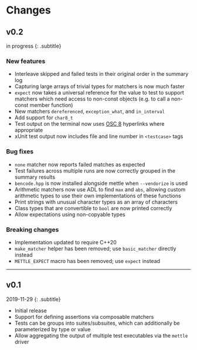 # Changes

## v0.2
in progress
{: .subtitle}

### New features
- Interleave skipped and failed tests in their original order in the summary log
- Capturing large arrays of trivial types for matchers is now much faster
- `expect` now takes a universal reference for the value to test to support
  matchers which need access to non-const objects (e.g. to call a non-const
  member function)
- New matchers `dereferenced`, `exception_what`, and `in_interval`
- Add support for `char8_t`
- Test output on the terminal now uses [OSC 8][osc-8] hyperlinks where
  appropriate
- xUnit test output now includes file and line number in `<testcase>` tags

[osc-8]: https://gist.github.com/egmontkob/eb114294efbcd5adb1944c9f3cb5feda

### Bug fixes
- `none` matcher now reports failed matches as expected
- Test failures across multiple runs are now correctly grouped in the summary
  results
- `bencode.hpp` is now installed alongside mettle when `--vendorize` is used
- Arithmetic matchers now use ADL to find `max` and `abs`, allowing custom
  arithmetic types to use their own implementations of these functions
- Print strings with unusual character types as an array of characters
- Class types that are convertible to `bool` are now printed correctly
- Allow expectations using non-copyable types

### Breaking changes
- Implementation updated to require C++20
- `make_matcher` helper has been removed; use `basic_matcher` directly instead
- `METTLE_EXPECT` macro has been removed; use `expect` instead

---

## v0.1
2019-11-29
{: .subtitle}

- Initial release
- Support for defining assertions via composable matchers
- Tests can be groups into suites/subsuites, which can additionally be
  parameterized by type or value
- Allow aggregating the output of multiple test executables via the `mettle`
  driver
